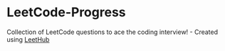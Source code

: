 # LeetCode-Progress
Collection of LeetCode questions to ace the coding interview! - Created using [LeetHub](https://github.com/QasimWani/LeetHub)
